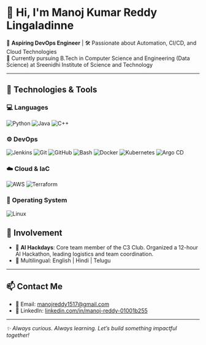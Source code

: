 # 👋 Hi, I'm Manoj Kumar Reddy Lingaladinne

🚀 **Aspiring DevOps Engineer** | 🛠️ Passionate about Automation, CI/CD, and Cloud Technologies  
📍 Currently pursuing B.Tech in Computer Science and Engineering (Data Science) at Sreenidhi Institute of Science and Technology

---

## 🔧 Technologies & Tools

### 💻 Languages
![Python](https://img.shields.io/badge/Python-3776AB?style=for-the-badge&logo=python&logoColor=white)
![Java](https://img.shields.io/badge/Java-007396?style=for-the-badge&logo=java&logoColor=white)
![C++](https://img.shields.io/badge/C++-00599C?style=for-the-badge&logo=c%2b%2b&logoColor=white)

### ⚙️ DevOps
![Jenkins](https://img.shields.io/badge/Jenkins-D24939?style=for-the-badge&logo=jenkins&logoColor=white)
![Git](https://img.shields.io/badge/Git-F05032?style=for-the-badge&logo=git&logoColor=white)
![GitHub](https://img.shields.io/badge/GitHub-181717?style=for-the-badge&logo=github&logoColor=white)
![Bash](https://img.shields.io/badge/Bash-4EAA25?style=for-the-badge&logo=gnubash&logoColor=white)
![Docker](https://img.shields.io/badge/Docker-2496ED?style=for-the-badge&logo=docker&logoColor=white)
![Kubernetes](https://img.shields.io/badge/Kubernetes-326CE5?style=for-the-badge&logo=kubernetes&logoColor=white)
![Argo CD](https://img.shields.io/badge/Argo%20CD-FB6B90?style=for-the-badge&logo=argo&logoColor=white)

### ☁️ Cloud & IaC
![AWS](https://img.shields.io/badge/AWS-232F3E?style=for-the-badge&logo=amazonaws&logoColor=white)
![Terraform](https://img.shields.io/badge/Terraform-7B42BC?style=for-the-badge&logo=terraform&logoColor=white)

### 🐧 Operating System
![Linux](https://img.shields.io/badge/Linux-FCC624?style=for-the-badge&logo=linux&logoColor=black)



## 🌱 Involvement

- 🧠 **AI Hackdays**: Core team member of the C3 Club. Organized a 12-hour AI Hackathon, leading logistics and team coordination.
- 💬 Multilingual: English | Hindi | Telugu

---

## 📫 Contact Me

- 📧 Email: [manojreddy1517@gmail.com](mailto:manojreddy1517@gmail.com)  
- 💼 LinkedIn: [linkedin.com/in/manoj-reddy-01001b255](https://www.linkedin.com/in/manoj-reddy-01001b255/)

---

_✨ Always curious. Always learning. Let’s build something impactful together!_
